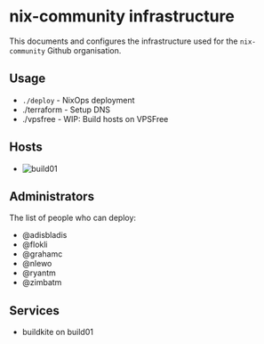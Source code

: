 # nix-community infrastructure

This documents and configures the infrastructure used for the `nix-community` Github organisation.

## Usage

* `./deploy` - NixOps deployment
* ./terraform - Setup DNS
* ./vpsfree - WIP: Build hosts on VPSFree

## Hosts

* ![build01](https://healthchecks.io/badge/c9e58e14-c706-4084-959b-17b06fbd124f/QFBOLbO1/build01.svg)

## Administrators

The list of people who can deploy:

* @adisbladis
* @flokli
* @grahamc
* @nlewo
* @ryantm
* @zimbatm

## Services

* buildkite on build01
